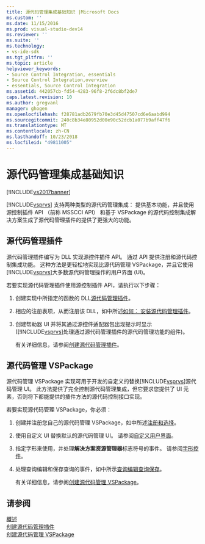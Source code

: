 ```yaml
---
title: 源代码管理集成基础知识 |Microsoft Docs
ms.custom: ''
ms.date: 11/15/2016
ms.prod: visual-studio-dev14
ms.reviewer: ''
ms.suite: ''
ms.technology:
- vs-ide-sdk
ms.tgt_pltfrm: ''
ms.topic: article
helpviewer_keywords:
- Source Control Integration, essentials
- Source Control Integration,overview
- essentials, Source Control Integration
ms.assetid: 442057cb-fd54-4283-96f8-2f6dc8bf2de7
caps.latest.revision: 10
ms.author: gregvanl
manager: ghogen
ms.openlocfilehash: f28781adb2679fb70e3d45d47507cd6e6aabd994
ms.sourcegitcommit: 240c8b34e80952d00e90c52dcb1a077b9aff47f6
ms.translationtype: MT
ms.contentlocale: zh-CN
ms.lasthandoff: 10/23/2018
ms.locfileid: "49811005"
---
```

# <a name="source-control-integration-essentials"></a>源代码管理集成基础知识
[!INCLUDE[vs2017banner](../../includes/vs2017banner.md)]

[!INCLUDE[vsprvs](../../includes/vsprvs-md.md)] 支持两种类型的源代码管理集成： 提供基本功能，并且使用源控制插件 API （前称 MSSCCI API） 和基于 VSPackage 的源代码控制集成解决方案生成了源代码管理插件的提供了更强大的功能。  
  
## <a name="source-control-plug-in"></a>源代码管理插件  
 源代码管理插件编写为 DLL 实现源控件插件 API。 通过 API 提供注册和源代码控制集成功能。 这种方法是更轻松地实现比源代码管理 VSPackage，并且它使用[!INCLUDE[vsprvs](../../includes/vsprvs-md.md)]大多数源代码管理操作的用户界面 (UI)。  
  
 若要实现源代码管理插件使用源控制插件 API，请执行以下步骤：  
  
1. 创建实现中所指定的函数的 DLL[源代码管理插件](../../extensibility/source-control-plug-ins.md)。  
  
2. 相应的注册表项，从而注册该 DLL，如中所述[如何： 安装源代码管理插件](../../extensibility/internals/how-to-install-a-source-control-plug-in.md)。  
  
3. 创建帮助器 UI 并将其通过源控件适配器包出现提示时显示 ([!INCLUDE[vsprvs](../../includes/vsprvs-md.md)]处理通过源代码管理插件的源代码管理功能的组件)。  
  
   有关详细信息，请参阅[创建源代码管理插件](../../extensibility/internals/creating-a-source-control-plug-in.md)。  
  
## <a name="source-control-vspackage"></a>源代码管理 VSPackage  
 源代码管理 VSPackage 实现可用于开发的自定义的替换[!INCLUDE[vsprvs](../../includes/vsprvs-md.md)]源代码管理 UI。 此方法提供了完全控制源代码管理集成，但它要求您提供了 UI 元素，否则将下都能提供的插件方法的源代码控制接口实现。  
  
 若要实现源代码管理 VSPackage，你必须：  
  
1. 创建并注册您自己的源代码管理 VSPackage，如中所述[注册和选择](../../extensibility/internals/registration-and-selection-source-control-vspackage.md)。  
  
2. 使用自定义 UI 替换默认的源代码管理 UI。 请参阅[自定义用户界面](../../extensibility/internals/custom-user-interface-source-control-vspackage.md)。  
  
3. 指定字形来使用，并处理**解决方案资源管理器**标志符号的事件。 请参阅[字形控件](../../extensibility/internals/glyph-control-source-control-vspackage.md)。  
  
4. 处理查询编辑和保存查询的事件，如中所示[查询编辑查询保存](../../extensibility/internals/query-edit-query-save-source-control-vspackage.md)。  
  
   有关详细信息，请参阅[创建源代码管理 VSPackage](../../extensibility/internals/creating-a-source-control-vspackage.md)。  
  
## <a name="see-also"></a>请参阅  
 [概述](../../extensibility/internals/source-control-integration-overview.md)   
 [创建源代码管理插件](../../extensibility/internals/creating-a-source-control-plug-in.md)   
 [创建源代码管理 VSPackage](../../extensibility/internals/creating-a-source-control-vspackage.md)

